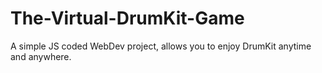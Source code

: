 # The-Virtual-DrumKit-Game
 A simple JS coded WebDev project, allows you to enjoy DrumKit anytime and anywhere.
